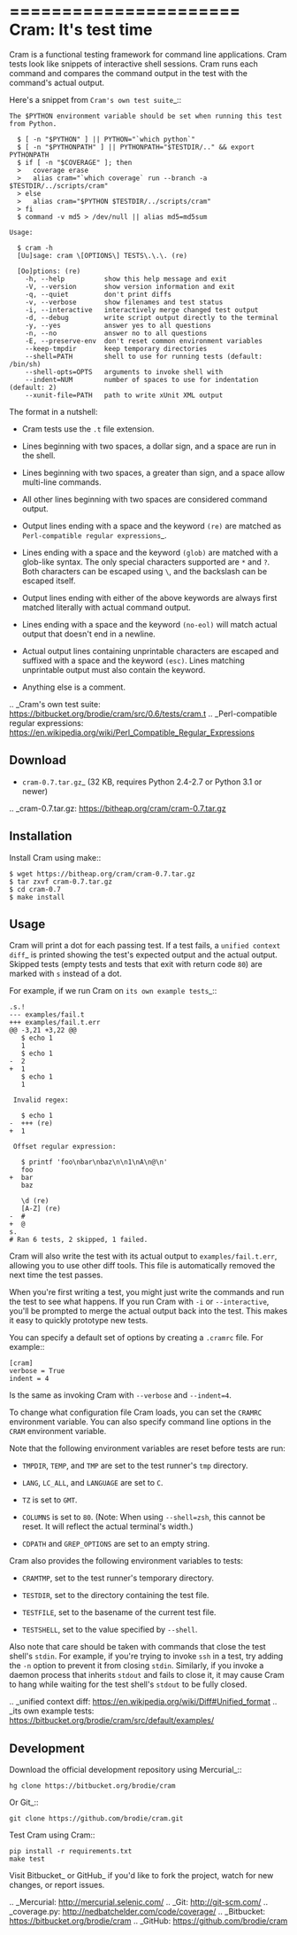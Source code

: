 ======================
 Cram: It's test time
======================

Cram is a functional testing framework for command line applications.
Cram tests look like snippets of interactive shell sessions. Cram runs
each command and compares the command output in the test with the
command's actual output.

Here's a snippet from `Cram's own test suite`_::

    The $PYTHON environment variable should be set when running this test
    from Python.

      $ [ -n "$PYTHON" ] || PYTHON="`which python`"
      $ [ -n "$PYTHONPATH" ] || PYTHONPATH="$TESTDIR/.." && export PYTHONPATH
      $ if [ -n "$COVERAGE" ]; then
      >   coverage erase
      >   alias cram="`which coverage` run --branch -a $TESTDIR/../scripts/cram"
      > else
      >   alias cram="$PYTHON $TESTDIR/../scripts/cram"
      > fi
      $ command -v md5 > /dev/null || alias md5=md5sum

    Usage:

      $ cram -h
      [Uu]sage: cram \[OPTIONS\] TESTS\.\.\. (re)

      [Oo]ptions: (re)
        -h, --help          show this help message and exit
        -V, --version       show version information and exit
        -q, --quiet         don't print diffs
        -v, --verbose       show filenames and test status
        -i, --interactive   interactively merge changed test output
        -d, --debug         write script output directly to the terminal
        -y, --yes           answer yes to all questions
        -n, --no            answer no to all questions
        -E, --preserve-env  don't reset common environment variables
        --keep-tmpdir       keep temporary directories
        --shell=PATH        shell to use for running tests (default: /bin/sh)
        --shell-opts=OPTS   arguments to invoke shell with
        --indent=NUM        number of spaces to use for indentation (default: 2)
        --xunit-file=PATH   path to write xUnit XML output

The format in a nutshell:

* Cram tests use the ``.t`` file extension.

* Lines beginning with two spaces, a dollar sign, and a space are run
  in the shell.

* Lines beginning with two spaces, a greater than sign, and a space
  allow multi-line commands.

* All other lines beginning with two spaces are considered command
  output.

* Output lines ending with a space and the keyword ``(re)`` are
  matched as `Perl-compatible regular expressions`_.

* Lines ending with a space and the keyword ``(glob)`` are matched
  with a glob-like syntax. The only special characters supported are
  ``*`` and ``?``. Both characters can be escaped using ``\``, and the
  backslash can be escaped itself.

* Output lines ending with either of the above keywords are always
  first matched literally with actual command output.

* Lines ending with a space and the keyword ``(no-eol)`` will match
  actual output that doesn't end in a newline.

* Actual output lines containing unprintable characters are escaped
  and suffixed with a space and the keyword ``(esc)``. Lines matching
  unprintable output must also contain the keyword.

* Anything else is a comment.

.. _Cram's own test suite: https://bitbucket.org/brodie/cram/src/0.6/tests/cram.t
.. _Perl-compatible regular expressions: https://en.wikipedia.org/wiki/Perl_Compatible_Regular_Expressions


Download
--------

* `cram-0.7.tar.gz`_ (32 KB, requires Python 2.4-2.7 or Python 3.1 or newer)

.. _cram-0.7.tar.gz: https://bitheap.org/cram/cram-0.7.tar.gz


Installation
------------

Install Cram using make::

    $ wget https://bitheap.org/cram/cram-0.7.tar.gz
    $ tar zxvf cram-0.7.tar.gz
    $ cd cram-0.7
    $ make install


Usage
-----

Cram will print a dot for each passing test. If a test fails, a
`unified context diff`_ is printed showing the test's expected output
and the actual output. Skipped tests (empty tests and tests that exit
with return code ``80``) are marked with ``s`` instead of a dot.

For example, if we run Cram on `its own example tests`_::

    .s.!
    --- examples/fail.t
    +++ examples/fail.t.err
    @@ -3,21 +3,22 @@
       $ echo 1
       1
       $ echo 1
    -  2
    +  1
       $ echo 1
       1

     Invalid regex:

       $ echo 1
    -  +++ (re)
    +  1

     Offset regular expression:

       $ printf 'foo\nbar\nbaz\n\n1\nA\n@\n'
       foo
    +  bar
       baz

       \d (re)
       [A-Z] (re)
    -  #
    +  @
    s.
    # Ran 6 tests, 2 skipped, 1 failed.

Cram will also write the test with its actual output to
``examples/fail.t.err``, allowing you to use other diff tools. This
file is automatically removed the next time the test passes.

When you're first writing a test, you might just write the commands
and run the test to see what happens. If you run Cram with ``-i`` or
``--interactive``, you'll be prompted to merge the actual output back
into the test. This makes it easy to quickly prototype new tests.

You can specify a default set of options by creating a ``.cramrc``
file. For example::

    [cram]
    verbose = True
    indent = 4

Is the same as invoking Cram with ``--verbose`` and ``--indent=4``.

To change what configuration file Cram loads, you can set the
``CRAMRC`` environment variable. You can also specify command line
options in the ``CRAM`` environment variable.

Note that the following environment variables are reset before tests
are run:

* ``TMPDIR``, ``TEMP``, and ``TMP`` are set to the test runner's
  ``tmp`` directory.

* ``LANG``, ``LC_ALL``, and ``LANGUAGE`` are set to ``C``.

* ``TZ`` is set to ``GMT``.

* ``COLUMNS`` is set to ``80``. (Note: When using ``--shell=zsh``,
  this cannot be reset. It will reflect the actual terminal's width.)

* ``CDPATH`` and ``GREP_OPTIONS`` are set to an empty string.

Cram also provides the following environment variables to tests:

* ``CRAMTMP``, set to the test runner's temporary directory.

* ``TESTDIR``, set to the directory containing the test file.

* ``TESTFILE``, set to the basename of the current test file.

* ``TESTSHELL``, set to the value specified by ``--shell``.

Also note that care should be taken with commands that close the test
shell's ``stdin``. For example, if you're trying to invoke ``ssh`` in
a test, try adding the ``-n`` option to prevent it from closing
``stdin``. Similarly, if you invoke a daemon process that inherits
``stdout`` and fails to close it, it may cause Cram to hang while
waiting for the test shell's ``stdout`` to be fully closed.

.. _unified context diff: https://en.wikipedia.org/wiki/Diff#Unified_format
.. _its own example tests: https://bitbucket.org/brodie/cram/src/default/examples/


Development
-----------

Download the official development repository using Mercurial_::

    hg clone https://bitbucket.org/brodie/cram

Or Git_::

    git clone https://github.com/brodie/cram.git

Test Cram using Cram::

    pip install -r requirements.txt
    make test

Visit Bitbucket_ or GitHub_ if you'd like to fork the project, watch
for new changes, or report issues.

.. _Mercurial: http://mercurial.selenic.com/
.. _Git: http://git-scm.com/
.. _coverage.py: http://nedbatchelder.com/code/coverage/
.. _Bitbucket: https://bitbucket.org/brodie/cram
.. _GitHub: https://github.com/brodie/cram
